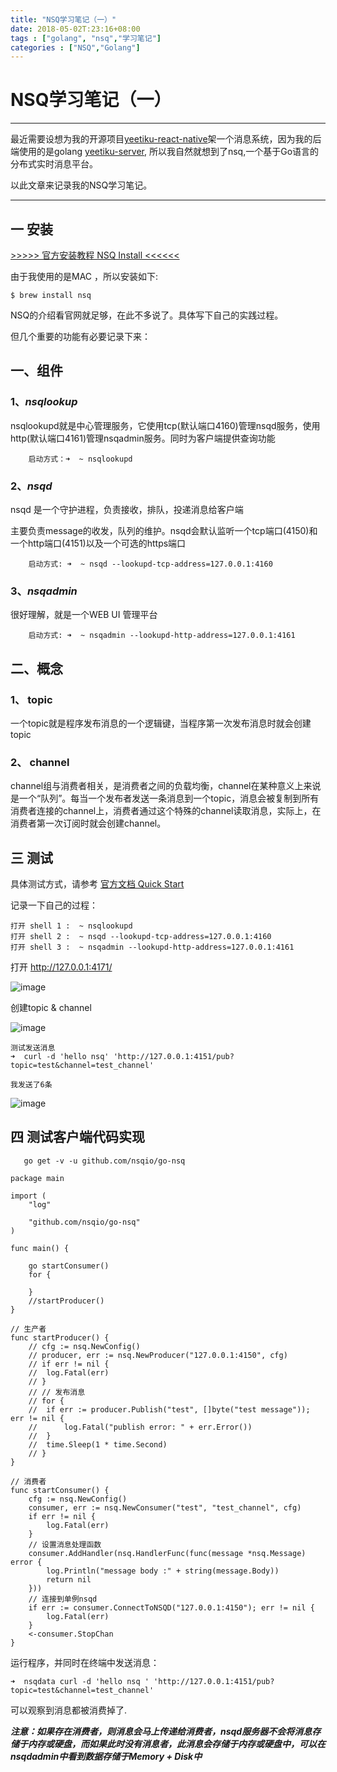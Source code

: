 ```yaml
---
title: "NSQ学习笔记（一）"
date: 2018-05-02T:23:16+08:00
tags : ["golang", "nsq","学习笔记"]
categories : ["NSQ","Golang"]
---
```


# NSQ学习笔记（一）
_____
最近需要设想为我的开源项目[yeetiku-react-native](https://github.com/yeelone/yeetiku-mobile-rn)架一个消息系统，因为我的后端使用的是golang [yeetiku-server](https://github.com/yeelone/yeetikuserver), 所以我自然就想到了nsq,一个基于Go语言的分布式实时消息平台。

以此文章来记录我的NSQ学习笔记。
_____

## 一 安装


[>>>>> 官方安装教程  NSQ Install <<<<<<](https://nsq.io/deployment/installing.html)

由于我使用的是MAC ，所以安装如下:

```
$ brew install nsq
```


NSQ的介绍看官网就足够，在此不多说了。具体写下自己的实践过程。

但几个重要的功能有必要记录下来：

## 一、组件

### 1、***nsqlookup*** 
  nsqlookupd就是中心管理服务，它使用tcp(默认端口4160)管理nsqd服务，使用http(默认端口4161)管理nsqadmin服务。同时为客户端提供查询功能

```
    启动方式：➜  ~ nsqlookupd 
```
### 2、***nsqd*** 
  nsqd 是一个守护进程，负责接收，排队，投递消息给客户端

主要负责message的收发，队列的维护。nsqd会默认监听一个tcp端口(4150)和一个http端口(4151)以及一个可选的https端口

```
	启动方式: ➜  ~ nsqd --lookupd-tcp-address=127.0.0.1:4160
```

### 3、***nsqadmin*** 
 很好理解，就是一个WEB UI 管理平台

```
	启动方式: ➜  ~ nsqadmin --lookupd-http-address=127.0.0.1:4161
```

## 二、概念

### 1、 topic 

一个topic就是程序发布消息的一个逻辑键，当程序第一次发布消息时就会创建topic

### 2、 channel 
channel组与消费者相关，是消费者之间的负载均衡，channel在某种意义上来说是一个“队列”。每当一个发布者发送一条消息到一个topic，消息会被复制到所有消费者连接的channel上，消费者通过这个特殊的channel读取消息，实际上，在消费者第一次订阅时就会创建channel。

## 三 测试

具体测试方式，请参考 [官方文档 Quick Start](https://nsq.io/overview/quick_start.html) 


记录一下自己的过程：

```
打开 shell 1 :  ~ nsqlookupd
打开 shell 2 :  ~ nsqd --lookupd-tcp-address=127.0.0.1:4160
打开 shell 3 :  ~ nsqadmin --lookupd-http-address=127.0.0.1:4161
```

打开 http://127.0.0.1:4171/ 

![image](https://wx4.sinaimg.cn/mw690/6547935dgy1fqxd6a7311j20mn0gmjsb.jpg)

创建topic & channel 

![image](https://wx3.sinaimg.cn/mw690/6547935dgy1fqxd8pl1ytj20f70gft9v.jpg)


```
测试发送消息
➜  curl -d 'hello nsq' 'http://127.0.0.1:4151/pub?topic=test&channel=test_channel'

我发送了6条
```

![image](https://wx4.sinaimg.cn/mw690/6547935dgy1fqxdd7iviij20rh0erabq.jpg)


## 四 测试客户端代码实现
```
   go get -v -u github.com/nsqio/go-nsq
```

```
package main

import (
	"log"

	"github.com/nsqio/go-nsq"
)

func main() {

	go startConsumer()
	for {

	}
	//startProducer()
}

// 生产者
func startProducer() {
	// cfg := nsq.NewConfig()
	// producer, err := nsq.NewProducer("127.0.0.1:4150", cfg)
	// if err != nil {
	//  log.Fatal(err)
	// }
	// // 发布消息
	// for {
	//  if err := producer.Publish("test", []byte("test message")); err != nil {
	//      log.Fatal("publish error: " + err.Error())
	//  }
	//  time.Sleep(1 * time.Second)
	// }
}

// 消费者
func startConsumer() {
	cfg := nsq.NewConfig()
	consumer, err := nsq.NewConsumer("test", "test_channel", cfg)
	if err != nil {
		log.Fatal(err)
	}
	// 设置消息处理函数
	consumer.AddHandler(nsq.HandlerFunc(func(message *nsq.Message) error {
		log.Println("message body :" + string(message.Body))
		return nil
	}))
	// 连接到单例nsqd
	if err := consumer.ConnectToNSQD("127.0.0.1:4150"); err != nil {
		log.Fatal(err)
	}
	<-consumer.StopChan
}

```

运行程序，并同时在终端中发送消息：

```
➜  nsqdata curl -d 'hello nsq ' 'http://127.0.0.1:4151/pub?topic=test&channel=test_channel'
```

可以观察到消息都被消费掉了.

***注意：如果存在消费者，则消息会马上传递给消费者，nsqd服务器不会将消息存储于内存或硬盘，而如果此时没有消息者，此消息会存储于内存或硬盘中，可以在nsqdadmin中看到数据存储于Memory + Disk中***

